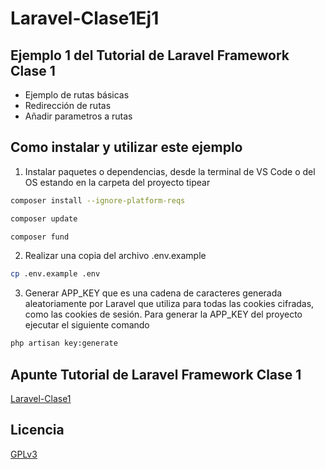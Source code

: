 # Laravel-Clase1Ej1
## Ejemplo 1 del Tutorial de Laravel Framework Clase 1

  * Ejemplo de rutas básicas
  * Redirección de rutas
  * Añadir parametros a rutas

## Como instalar y utilizar este ejemplo

1. Instalar paquetes o dependencias, desde la terminal de VS Code o del OS estando en la carpeta del proyecto tipear
```bash
composer install --ignore-platform-reqs
``` 
```bash
composer update
```
```bash
composer fund
 ```

2. Realizar una copia del archivo .env.example
```bash
cp .env.example .env
```
3. Generar APP_KEY que es una cadena de caracteres generada aleatoriamente por Laravel que utiliza para todas las cookies cifradas, como las cookies de sesión. Para generar la APP_KEY del proyecto ejecutar el siguiente comando
```bash
php artisan key:generate
```

## Apunte Tutorial de Laravel Framework Clase 1
[Laravel-Clase1](https://www.profmatiasgarcia.com.ar/uploads/tutoriales/Laravel-Clase1.pdf)

## Licencia
[GPLv3](https://www.gnu.org/licenses/gpl-3.0.en.html)
